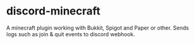 # discord-minecraft
A minecraft plugin working with Bukkit, Spigot and Paper or other. Sends logs such as join &amp; quit events to discord webhook.
